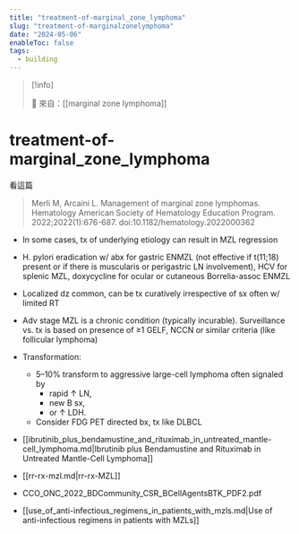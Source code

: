 ```yaml
---
title: "treatment-of-marginal_zone_lymphoma"
slug: "treatment-of-marginalzonelymphoma"
date: "2024-05-06"
enableToc: false
tags:
  - building
---
```


> [!info]
>
> 🌱 來自：[[marginal zone lymphoma]]

# treatment-of-marginal_zone_lymphoma

看這篇

> Merli M, Arcaini L. Management of marginal zone lymphomas. Hematology American Society of Hematology Education Program. 2022;2022(1):676-687. doi:10.1182/hematology.2022000362

- In some cases, tx of underlying etiology can result in MZL regression
- H. pylori eradication w/ abx for gastric ENMZL (not effective if t(11;18) present or if there is muscularis or perigastric LN involvement), HCV for splenic MZL, doxycycline for ocular or cutaneous Borrelia-assoc ENMZL
- Localized dz common, can be tx curatively irrespective of sx often w/ limited RT
- Adv stage MZL is a chronic condition (typically incurable). Surveillance vs. tx is based on presence of ≥1 GELF, NCCN or similar criteria (like follicular lymphoma)
- Transformation:
  - 5–10% transform to aggressive large-cell lymphoma often signaled by
    - rapid ↑ LN,
    - new B sx,
    - or ↑ LDH.
  - Consider FDG PET directed bx, tx like DLBCL

- [[ibrutinib_plus_bendamustine_and_rituximab_in_untreated_mantle-cell_lymphoma.md|Ibrutinib plus Bendamustine and Rituximab in Untreated Mantle-Cell Lymphoma]]
- [[rr-rx-mzl.md|rr-rx-MZL]]
- CCO_ONC_2022_BDCommunity_CSR_BCellAgentsBTK_PDF2.pdf
- [[use_of_anti-infectious_regimens_in_patients_with_mzls.md|Use of anti-infectious regimens in patients with MZLs]]
